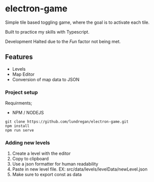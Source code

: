 # electron-game

Simple tile based toggling game, where the goal is to activate each tile.

Built to practice my skills with Typescript.

Development Halted due to the *Fun* factor not being met.

## Features

- Levels
- Map Editor
- Conversion of map data to JSON

### Project setup

Requirments;
- NPM / NODEJS

```
git clone https://github.com/lundregan/electron-game.git
npm install
npm run serve
```

### Adding new levels

1. Create a level with the editor
2. Copy to clipboard
3. Use a json formatter for human readability
4. Paste in new level file. EX: src/data/levels/levelData/newLevel.json
5. Make sure to export const as data
